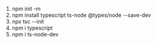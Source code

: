 1. npm init -m
2. npm install typescript ts-node @types/node --save-dev
3. npx tsc --init
4. npm i typescript
5. npm i ts-node-dev
